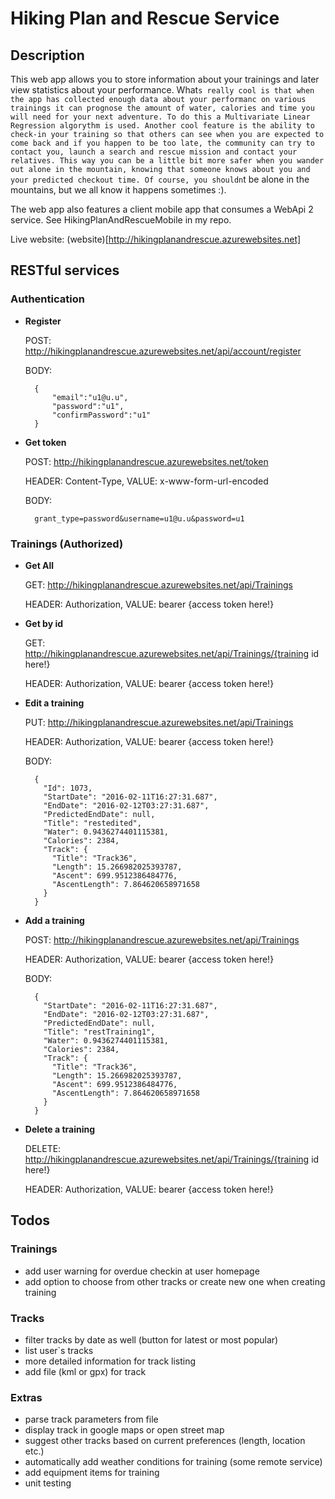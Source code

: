 # Hiking Plan and Rescue Service

## Description

This web app allows you to store information about your trainings and later view statistics about your performance. What`s really cool is that when the app has collected enough data about your performanc on various trainings it can prognose the amount of water, calories and time you will need for your next adventure. To do this a Multivariate Linear Regression algorythm is used. Another cool feature is the ability to check-in your training so that others can see when you are expected to come back and if you happen to be too late, the community can try to contact you, launch a search and rescue mission and contact your relatives. This way you can be a little bit more safer when you wander out alone in the mountain, knowing that someone knows about you and your predicted checkout time. Of course, you shouldn`t be alone in the mountains, but we all know it happens sometimes :).

The web app also features a client mobile app that consumes a WebApi 2 service. See HikingPlanAndRescueMobile in my repo.

Live website: (website)[http://hikingplanandrescue.azurewebsites.net]


## RESTful services

### Authentication

- __Register__

    POST: http://hikingplanandrescue.azurewebsites.net/api/account/register

    BODY:

        {
            "email":"u1@u.u",
            "password":"u1",
            "confirmPassword":"u1"
        }

- __Get token__

    POST: http://hikingplanandrescue.azurewebsites.net/token
    
    HEADER: Content-Type, VALUE: x-www-form-url-encoded

    BODY:

        grant_type=password&username=u1@u.u&password=u1
    

### Trainings (Authorized)

- __Get All__

    GET: http://hikingplanandrescue.azurewebsites.net/api/Trainings
    
    HEADER: Authorization, VALUE: bearer {access token here!}

- __Get by id__

    GET: http://hikingplanandrescue.azurewebsites.net/api/Trainings/{training id here!}
    
    HEADER: Authorization, VALUE: bearer {access token here!}

- __Edit a training__

    PUT: http://hikingplanandrescue.azurewebsites.net/api/Trainings

    HEADER: Authorization, VALUE: bearer {access token here!}

    BODY:

        {
          "Id": 1073,
          "StartDate": "2016-02-11T16:27:31.687",
          "EndDate": "2016-02-12T03:27:31.687",
          "PredictedEndDate": null,
          "Title": "restedited",
          "Water": 0.9436274401115381,
          "Calories": 2384,
          "Track": {
            "Title": "Track36",
            "Length": 15.266982025393787,
            "Ascent": 699.9512386484776,
            "AscentLength": 7.864620658971658
          }
        } 

- __Add a training__

    POST: http://hikingplanandrescue.azurewebsites.net/api/Trainings

    HEADER: Authorization, VALUE: bearer {access token here!}

    BODY:

        {
          "StartDate": "2016-02-11T16:27:31.687",
          "EndDate": "2016-02-12T03:27:31.687",
          "PredictedEndDate": null,
          "Title": "restTraining1",
          "Water": 0.9436274401115381,
          "Calories": 2384,
          "Track": {
            "Title": "Track36",
            "Length": 15.266982025393787,
            "Ascent": 699.9512386484776,
            "AscentLength": 7.864620658971658
          }
        }

- __Delete a training__

    DELETE: http://hikingplanandrescue.azurewebsites.net/api/Trainings/{training id here!}

    HEADER: Authorization, VALUE: bearer {access token here!}








## Todos


### Trainings
- add user warning for overdue checkin at user homepage
- add option to choose from other tracks or create new one when creating training

### Tracks
- filter tracks by date as well (button for latest or most popular)
- list user\`s tracks
- more detailed information for track listing
- add file (kml or gpx) for track

### Extras
- parse track parameters from file
- display track in google maps or open street map
- suggest other tracks based on current preferences (length, location etc.)
- automatically add weather conditions for training (some remote service)
- add equipment items for training
- unit testing